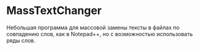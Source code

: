 # MassTextChanger
Небольшая программа для массовой замены тексты в файлах по совпадению слов, как в Notepad++, но с возможностью использовать ряды слов.
